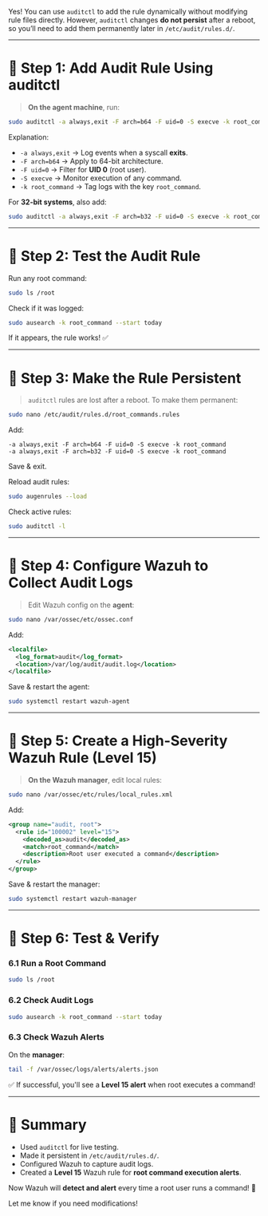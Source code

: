 Yes! You can use `auditctl` to add the rule dynamically without modifying rule files directly. However, `auditctl` changes **do not persist** after a reboot, so you’ll need to add them permanently later in `/etc/audit/rules.d/`.

---

# **🔹 Step 1: Add Audit Rule Using auditctl**
> **On the agent machine**, run:  
```bash
sudo auditctl -a always,exit -F arch=b64 -F uid=0 -S execve -k root_command
```
Explanation:  
- `-a always,exit` → Log events when a syscall **exits**.  
- `-F arch=b64` → Apply to 64-bit architecture.  
- `-F uid=0` → Filter for **UID 0** (root user).  
- `-S execve` → Monitor execution of any command.  
- `-k root_command` → Tag logs with the key `root_command`.  

For **32-bit systems**, also add:  
```bash
sudo auditctl -a always,exit -F arch=b32 -F uid=0 -S execve -k root_command
```

---

# **🔹 Step 2: Test the Audit Rule**
Run any root command:
```bash
sudo ls /root
```
Check if it was logged:
```bash
sudo ausearch -k root_command --start today
```
If it appears, the rule works! ✅

---

# **🔹 Step 3: Make the Rule Persistent**
> `auditctl` rules are lost after a reboot. To make them permanent:
```bash
sudo nano /etc/audit/rules.d/root_commands.rules
```
Add:
```
-a always,exit -F arch=b64 -F uid=0 -S execve -k root_command
-a always,exit -F arch=b32 -F uid=0 -S execve -k root_command
```
Save & exit.

Reload audit rules:
```bash
sudo augenrules --load
```
Check active rules:
```bash
sudo auditctl -l
```

---

# **🔹 Step 4: Configure Wazuh to Collect Audit Logs**
> Edit Wazuh config on the **agent**:
```bash
sudo nano /var/ossec/etc/ossec.conf
```
Add:
```xml
<localfile>
  <log_format>audit</log_format>
  <location>/var/log/audit/audit.log</location>
</localfile>
```
Save & restart the agent:
```bash
sudo systemctl restart wazuh-agent
```

---

# **🔹 Step 5: Create a High-Severity Wazuh Rule (Level 15)**
> **On the Wazuh manager**, edit local rules:
```bash
sudo nano /var/ossec/etc/rules/local_rules.xml
```
Add:
```xml
<group name="audit, root">
  <rule id="100002" level="15">
    <decoded_as>audit</decoded_as>
    <match>root_command</match>
    <description>Root user executed a command</description>
  </rule>
</group>
```
Save & restart the manager:
```bash
sudo systemctl restart wazuh-manager
```

---

# **🔹 Step 6: Test & Verify**
### **6.1 Run a Root Command**
```bash
sudo ls /root
```

### **6.2 Check Audit Logs**
```bash
sudo ausearch -k root_command --start today
```

### **6.3 Check Wazuh Alerts**
On the **manager**:
```bash
tail -f /var/ossec/logs/alerts/alerts.json
```
✅ If successful, you'll see a **Level 15 alert** when root executes a command!

---

# **🎯 Summary**
- Used `auditctl` for live testing.  
- Made it persistent in `/etc/audit/rules.d/`.  
- Configured Wazuh to capture audit logs.  
- Created a **Level 15** Wazuh rule for **root command execution alerts**.  

Now Wazuh will **detect and alert** every time a root user runs a command! 🚀  

Let me know if you need modifications!
